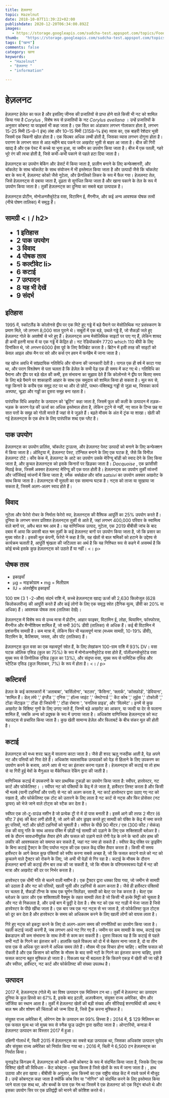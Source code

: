 ```yaml
---
title: हेज़लनट 
topic: Hazelnut
date: 2018-10-07T11:39:22+02:00
publishdate: 2020-12-20T06:34:00.892Z
images: 
   - https://storage.googleapis.com/sudcha-test.appspot.com/topics/Food/hazelnut/1.jpeg
thumb:   "https://storage.googleapis.com/sudcha-test.appspot.com/topics/Food/hazelnut/thumb.jpeg"
tags: ["खाना"]
comments: false
category: खाना
keywords: 
  - "Hazelnut"
  - "हेज़लनट "
  - "information"

---
```

<h1> हेज़लनट </h1> <p> हेज़लनट हेज़ेल का फल है और इसलिए जीनस की प्रजातियों से प्राप्त होने वाले किसी भी नट को शामिल किया गया है <i> Corylus </i>, विशेष रूप से प्रजातियों के नट <i> Corylus avellana </i>। उन्हें प्रजातियों के अनुसार कोबनट या फाइबर्स भी कहा जाता है। एक सिल का अंडाकार लगभग गोलाकार होता है, लगभग 15-25 मिमी (5–8–1 इंच) लंबा और 10–15 मिमी (3158–5⁄8 इंच) व्यास का, एक बाहरी रेशेदार भूसी जिसमें एक चिकनी खोल होता है। एक फिल्बर अधिक लम्बी होती है, जिसका व्यास लगभग दोगुना होता है। परागण के लगभग सात से आठ महीने बाद पकने पर अखरोट भूसी से बाहर आ जाता है। बीज की गिरी खाद्य है और एक पेस्ट में कच्चे या भुना हुआ, या जमीन का उपयोग किया जाता है। बीज में एक पतली, गहरे भूरे रंग की त्वचा होती है, जिसे कभी-कभी पकाने से पहले हटा दिया जाता है। </p> <p> हेज़लनट्स का उपयोग बेकिंग और डेसर्ट में किया जाता है, प्रालीन बनाने के लिए कन्फेक्शनरी, और चॉकलेट के साथ चॉकलेट के साथ संयोजन में भी इस्तेमाल किया जाता है और उत्पादों जैसे कि चॉकलेट बार के रूप में, हेज़लनट कोको जैसे नुटेला, और फ्रेंगलिको लिकर के रूप में फैल गया। हेज़लनट तेल, जिसे हेज़लनट्स से दबाया जाता है, दृढ़ता से सुगंधित किया जाता है और खाना पकाने के तेल के रूप में उपयोग किया जाता है। तुर्की हेज़लनट्स का दुनिया का सबसे बड़ा उत्पादक है। </p> <p> हेज़लनट्स प्रोटीन, मोनोअनसैचुरेटेड वसा, विटामिन ई, मैंगनीज, और कई अन्य आवश्यक पोषक तत्वों (नीचे पोषण तालिका) में समृद्ध हैं। </p> <h2> सामग्री <। / h2> <ul> <li> 1 इतिहास </li> <li> 2 पाक उपयोग </li> <li> 3 विवाद </li> <li> 4 पोषक तत्व </li> <li> 5 कल्टीवेट <//> li> <li> 6 कटाई </li> <li> 7 उत्पादन </li> <li> 8 यह भी देखें </li> <li> 9 संदर्भ </li> </ul> <h2> इतिहास </h2 > <p> 1995 में, स्कॉटलैंड के कोलोनसे द्वीप पर एक मिटे हुए गड्ढे में बड़े पैमाने पर मेसोलिथिक नट प्रसंस्करण के प्रमाण मिले, जो लगभग 8,000 साल पुराने थे। सबूतों में एक बड़े, उथले गड्ढे हैं, जो सैकड़ों जले हुए हेज़लनट गोले के अवशेषों से भरे हुए हैं। हेज़लनट्स अन्य मेसोलिथिक साइटों पर पाए गए हैं, लेकिन शायद ही कभी इतनी मात्रा में या एक गड्ढे में केंद्रित हो। नट रेडियोकार्बन 7720 which 110 बीपी के लिए दिनांकित थे, जो <i> लगभग </i> 6000 ईसा पूर्व के लिए कैलिब्रेट करता है। ब्रिटेन में इसी तरह की साइटों को केवल आइल ऑफ मैन पर सरे और कर्स एन हवन में फर्नहैम में जाना जाता है। </p> <p> यह खोज अवधि में सांप्रदायिक गतिविधि और योजना की जानकारी देती है। पागल एक ही वर्ष में काटा गया था, और पराग विश्लेषण से पता चलता है कि हेज़ेल के सभी पेड़ एक ही समय में कट गए थे। गतिविधि का पैमाना और द्वीप पर बड़े खेल की कमी, इस संभावना का सुझाव देते हैं कि कोलोनसे ने द्वीप पर बिताए समय के लिए बड़े पैमाने पर शाकाहारी आहार के साथ एक समुदाय को शामिल किया हो सकता है। मूल रूप से, गड्ढा किनारे के करीब एक समुद्र तट पर था और दो छोटे, पत्थर-पंक्तिबद्ध गड्ढों से जुड़ा था, जिसका कार्य अस्पष्ट, चूल्हा और गड्ढों का दूसरा समूह बना रहता है। </p> <p> पारंपरिक विधि अखरोट के उत्पादन को 'ब्रूटिंग' कहा जाता है, जिसमें फूल की कली के उत्पादन में तड़क-भड़क के कारण पेड़ की ऊर्जा का अधिक इस्तेमाल होता है, लेकिन टूटने से नहीं, नए साल के टिप्स छह या सात पत्तों के समूह को गोली मारते हैं जहां से वे जुड़ते हैं। बढ़ते मौसम के अंत में ट्रंक या शाखा। खेती की गई हेज़लनट्स के एक क्षेत्र के लिए पारंपरिक शब्द एक प्लैट है। </p> <h2> पाक उपयोग </h2> <p> हेज़लनट्स का उपयोग प्रालिंस, चॉकलेट ट्राउल्स, और हेज़लनट पेस्ट उत्पादों को बनाने के लिए कन्फेक्शन में किया जाता है। ऑस्ट्रिया में, हेज़लनट पेस्ट, टॉन्सिल बनाने के लिए एक घटक है, जैसे कि विनीज़ हेज़लनट टोटे। कीव केक में, हेज़लनट के आटे का उपयोग उसके मेरिंग्यू बॉडी को स्वाद देने के लिए किया जाता है, और कुचल हेज़लनट्स को इसके किनारों पर छिड़का जाता है। <i> Dacquoise </i>, एक फ्रांसीसी मिठाई केक, जिसमें अक्सर हेज़लनट मेरिंग्यू की एक परत होती है। हेज़लनट्स का उपयोग तुर्की व्यंजनों और जॉर्जियाई व्यंजनों में किया जाता है; स्नैक <i> चर्चखेला </i> और सॉस <i> satsivi </i> का उपयोग अक्सर अखरोट के साथ किया जाता है। हेज़लनट्स भी मूसली का एक सामान्य घटक है। नट्स को ताजा या सुखाया जा सकता है, जिसमें अलग-अलग स्वाद होते हैं। </p> <h2> विवाद </h2> <p> नुटेला और फेरेरो रोचर के निर्माता फेरेरो स्पा, हेज़लनट्स की वैश्विक आपूर्ति का 25% उपयोग करते हैं। दुनिया के लगभग सत्तर प्रतिशत हेज़लनट्स तुर्की से आते हैं, जहां लगभग 400,000 परिवार के स्वामित्व वाले बागों पर, अवैध बाल श्रम आम है। यह वाणिज्यिक उत्पाद, नुटेला, एक 2019 बीबीसी जांच के बाद दबाव में आया कि प्रवासी बाल श्रम तुर्की के कई हेज़लनट बागों पर उपयोग किया जाता है, जो कि प्रसार का मुख्य स्रोत है। इसकी मूल कंपनी, फेरेरो ने कहा है कि, यह खेतों से बाल श्रमिकों को हटाने के उद्देश्य से कार्यक्रम चलाती है, आपूर्ति श्रृंखला की जटिलता का अर्थ है कि यह निश्चित रूप से कहने में असमर्थ है कि कोई बच्चे इसके कुछ हेज़लनट्स को उठाते हैं या नहीं। <। p> <h2> पोषक तत्व </h2> <ul> <li> इकाइयाँ </li> <li> μg = माइक्रोग्राम • mg = मिलीग्राम </li> <li> IU = अंतर्राष्ट्रीय इकाइयाँ </li> </ul> <p> 100 ग्राम (3 1 -2-औंस) संदर्भ राशि में, कच्चे हेज़लनट्स खाद्य ऊर्जा की 2,630 किलोजूल (628 किलोकलरीज) की आपूर्ति करते हैं और कई लोगों के लिए एक समृद्ध स्रोत (दैनिक मूल्य, डीवी का 20% या अधिक) हैं। आवश्यक पोषक तत्व (तालिका देखें)। </p> <p> हेज़लनट्स में विशेष रूप से उच्च मात्रा में प्रोटीन, आहार फाइबर, विटामिन ई, लोहा, थियामिन, फॉस्फोरस, मैंगनीज और मैग्नीशियम शामिल हैं, जो सभी 30% डीवी (तालिका) से अधिक हैं। कई बी विटामिन में प्रशंसनीय सामग्री है। कम मात्रा में, लेकिन फिर भी महत्वपूर्ण मात्रा (मध्यम सामग्री, 10-19% डीवी), विटामिन के, कैल्शियम, जस्ता, और पॉट (तालिका) हैं। </p> <p> हेज़लनट्स कुल वसा का एक महत्वपूर्ण स्रोत हैं, के लिए लेखांकन 100-ग्राम राशि में 93% DV। वसा घटक ओलिक एसिड (कुल का 75%) के रूप में मोनोअनसैचुरेटेड वसा होते हैं, पॉलीअनसेचुरेटेड वसा मुख्य रूप से लिनोलिक एसिड (कुल का 13%), और संतृप्त वसा, मुख्य रूप से पामिटिक एसिड और स्टैटिक एसिड (कुल मिलाकर, 7%) के रूप में होता है। <। / p> <h2> कल्टिवर्स </h2> <p> हेज़ल के कई काश्तकारों में 'अताबाबा', 'बार्सिलोना', 'बटलर', 'कैसिना', 'क्लार्क', 'कॉसफ़ोर्ड', 'डेवियाना', 'शामिल हैं। डेल् लंघे ',' इंग्लैंड ',' एनिस ',' हॉल्स जाइंट ',' जेमटेगार्ड ',' केंट कोब ',' लुईस ',' टोकोली ',' टोंडा जेंटाइल ',' टोंडा दी जिफोनी ',' टोंडा रोमाना ', 'वनलिस प्राइड', और 'विलमेट'। इनमें से कुछ अखरोट के विशिष्ट गुणों के लिए उगाए जाते हैं, जिनमें बड़े अखरोट का आकार, या जल्दी या देर से फलाना शामिल हैं, जबकि अन्य को प्रदूषक के रूप में उगाया जाता है। अधिकांश वाणिज्यिक हेज़लनट्स को रूट स्प्राउट्स से प्रचारित किया जाता है। कुछ खेती सामान्य हेज़ेल और फिलाबर्ट के बीच संकर मूल की होती है। </p> <h2> कटाई </h2> <p> हेज़लनट्स को मध्य शरद ऋतु में सालाना काटा जाता है। जैसे ही शरद ऋतु नजदीक आती है, पेड़ अपने नट और पत्तियों को गिरा देते हैं। अधिकांश व्यावसायिक उत्पादकों को पेड़ से हिलाने के लिए उपकरण का उपयोग करने के बजाय, अपने आप से नट का इंतजार करना पड़ता है। हेज़लनट्स की कटाई या तो हाथ से या गिरी हुई मेवों के मैनुअल या मैकेनिकल रेकिंग द्वारा की जाती है। </p> <p> वाणिज्यिक कटाई में उपकरणों के चार प्राथमिक टुकड़ों का उपयोग किया जाता है: स्वीपर, हारवेस्टर, नट कार्ट और फोर्कलिफ्ट। । स्वीपर नट को पंक्तियों के केंद्र में ले जाता है, हार्वेस्टर लिफ्ट करता है और किसी भी मलबे (यानी टहनियाँ और पत्तों) से नट को अलग करता है, नट कार्ट हारवेस्टर द्वारा उठाए गए नट को रखता है, और फोर्कलिफ्ट एक टोट को उतारने के लिए लाता है नट कार्ट से नट्स और फिर प्रोसेसर (नट ड्रायर) को भेजे जाने वाले टोट्स को स्टैक कर देता है। </p> <p> स्वीपर एक लो-टू-ग्राउंड मशीन है जो प्रत्येक ट्री रो में दो पास बनाती है। इसमें आगे की तरफ 2 मीटर (6 फीट 7 इंच) की बेल्ट लगी होती है, जो आगे की ओर ड्राइव करते हुए सामग्री को पंक्ति के केंद्र में जमा करते हुए पत्तियों, नटों और छोटी टहनियों को घुमाती है। स्वीपर के पीछे 90 मीटर / एस (300 फीट / सेकंड) तक की वायु गति के साथ आसन्न पंक्ति में छोड़ी गई सामग्री को उड़ाने के लिए एक शक्तिशाली ब्लोअर है। वर्ष के दौरान सावधानीपूर्वक तैयार होने और फसल को उड़ाने वाले रोगी पेड़ के तने के चारों ओर हाथ की लकीर की आवश्यकता को समाप्त कर सकते हैं, जहां नट जमा हो सकते हैं। स्वीपर केंद्र पंक्ति पर ड्राइविंग के बिना कटाई ट्रैक्टर के लिए पर्याप्त नट्स की एक एकल केंद्र पंक्ति तैयार करता है। किसी भी समय हार्वेस्टर के आगे केवल कुछ पंक्तियों को स्वीप करना सबसे अच्छा है, जो कि फसल काटने वाले को नट को कुचलने वाले ट्रैक्टर को रोकने के लिए, जो अभी भी पेड़ों से गिर रहा है। कटाई के मौसम के दौरान हेजलनट बागों की कटाई तीन बार तक की जा सकती है, जो कि मौसम के परिणामस्वरूप पेड़ों में नट की मात्रा और अखरोट की दर पर निर्भर करता है। </p> <p> हारवेस्टर एक धीमी गति से चलने वाली मशीन है। एक ट्रैक्टर द्वारा धक्का दिया गया, जो जमीन से सामग्री को उठाता है और नट को पत्तियों, खाली भूसी और टहनियों से अलग करता है। जैसे ही हार्वेस्टर पंक्तियों पर चलता है, सैकड़ों टीन्स के साथ एक घूर्णन सिलेंडर, सामग्री को बेल्ट पर रेक करता है। बेल्ट एक ब्लोअर के ऊपर और एक शक्तिशाली वैक्यूम के तहत सामग्री लेता है जो किसी भी हल्के मिट्टी को चूसता है और नट से निकलता है, और उन्हें बाग में छुट्टी दे देता है। शेष नट को एक नट गाड़ी में भेजा जाता है जिसे हारवेस्टर के पीछे खींचा जाता है। एक बार जब एक नट नट्स से भर जाता है, तो फोर्कलिफ्ट फुल टोट्स को दूर कर देता है और हारवेस्टर के समय को अधिकतम करने के लिए खाली लोगों को वापस लाता है। </p> <p> गिरे हुए नट्स को इकट्ठा करने के लिए दो अलग-अलग समय की रणनीतियों का उपयोग किया जाता है। पहली कटाई जल्दी करनी है, जब लगभग आधे नट गिर गए हैं। जमीन पर कम सामग्री के साथ, कटाई एक ब्रेकडाउन की कम संभावना के साथ तेजी से काम कर सकती है। दूसरा विकल्प यह है कि कटाई से पहले सभी नटों के गिरने का इंतजार करें। हालांकि पहले विकल्प को दो में से बेहतर माना जाता है, दो या तीन पास एक से अधिक पूरा करने में अधिक समय लेते हैं। मौसम भी एक विचार होना चाहिए। बारिश फसल को रोकती है और एक किसान को बारिश के मौसम के बाद सभी नटों के गिरने का इंतजार करना चाहिए, इससे फसल काटना बहुत मुश्किल हो जाता है। पिकअप यह भी बदलता है कि कितने एकड़ में खेती की जा रही है और स्वीपर, हार्वेस्टर, नट कार्ट और फोर्कलिफ्ट की संख्या उपलब्ध है। </p> <h2> उत्पादन </h2> <p> 2017 में, हेज़लनट्स (गोले में) का विश्व उत्पादन एक मिलियन टन था। तुर्की में हेज़लनट का उत्पादन दुनिया के कुल हिस्से का 67% है, इसके बाद इटली, अज़रबैजान, संयुक्त राज्य अमेरिका, चीन और जॉर्जिया का स्थान आता है। तुर्की में हेज़लनट खेतों की बड़ी संख्या और सीरियाई शरणार्थियों की आमद ने बाल श्रम और शोषण की चिंताओं को जन्म दिया है, जिसे ट्रैक करना मुश्किल है। </p> <p> संयुक्त राज्य अमेरिका में, ओरेगन देश के उत्पादन का 99% हिस्सा है। 2014 में, $ 129 मिलियन का एक फसल मूल्य था जो मुख्य रूप से स्नैक फूड उद्योग द्वारा खरीदा जाता है। ओन्टारियो, कनाडा में हेज़लनट उत्पादन का विस्तार 2017 में हुआ। </p> <p> दक्षिणी गोलार्ध में, चिली 2015 में हेज़लनट्स का सबसे बड़ा उत्पादक था, जिसका अधिकांश उत्पादन यूरोप और संयुक्त राज्य अमेरिका को निर्यात किया गया था। 2016 में, चिली ने 6,500 टन हेज़लनट्स का निर्यात किया। </p> <p> यूनाइटेड किंगडम में, हेज़लनट्स को कभी-कभी कोबनट के रूप में संदर्भित किया जाता है, जिसके लिए एक विशिष्ट खेती की विविधता - केंट कोबंट्स - मुख्य किस्म है जिसे खेतों के रूप में जाना जाता है। , हाथ उठाया और हरा खाया। बीबीसी के अनुसार, कफ किस्मों का एक राष्ट्रीय संग्रह केंट में रफवे फार्म में मौजूद है। उन्हें कोबनट्स कहा जाता है क्योंकि कोब सिर या "नोगिन" को संदर्भित करने के लिए इस्तेमाल किया जाने वाला एक शब्द था, और बच्चों के पास एक गेम था जिसमें वे एक हेज़लनट को एक स्ट्रिंग बांधते थे और इसका उपयोग सिर पर एक प्रतिद्वंद्वी को मारने की कोशिश करते थे। <// p> 